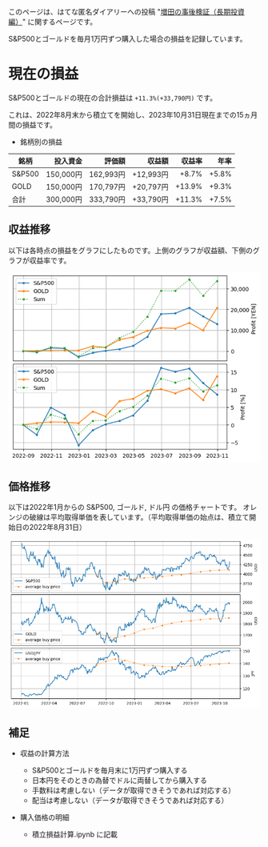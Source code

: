 このページは、はてな匿名ダイアリーへの投稿 "[増田の事後検証（長期投資編）](https://anond.hatelabo.jp/20220830191713)" に関するページです。

S&P500とゴールドを毎月1万円ずつ購入した場合の損益を記録しています。

# 現在の損益
S&P500とゴールドの現在の合計損益は `+11.3%(+33,790円)` です。

これは、2022年8月末から積立てを開始し、2023年10月31日現在までの15ヵ月間の損益です。

- 銘柄別の損益

| 銘柄 | 投入資金 | 評価額 | 収益額 | 収益率 | 年率 |
| --- | ---: | ---: | ---: | ---: | ---: |
| S&P500 | 150,000円 | 162,993円 | +12,993円 | +8.7% | +5.8% |
| GOLD | 150,000円 | 170,797円 | +20,797円 | +13.9% | +9.3% |
| 合計 | 300,000円 | 333,790円 | +33,790円 | +11.3% | +7.5% |

## 収益推移
以下は各時点の損益をグラフにしたものです。上側のグラフが収益額、下側のグラフが収益率です。

![収益推移](./profit.png)

## 価格推移
以下は2022年1月からの S&P500, ゴールド, ドル円 の価格チャートです。
オレンジの破線は平均取得単価を表しています。（平均取得単価の始点は、積立て開始日の2022年8月31日）

![価格推移](./price.png)

## 補足
- 収益の計算方法
  - S&P500とゴールドを毎月末に1万円ずつ購入する
  - 日本円をそのときの為替でドルに両替してから購入する
  - 手数料は考慮しない（データが取得できそうであれば対応する）
  - 配当は考慮しない（データが取得できそうであれば対応する）

- 購入価格の明細
  - 積立損益計算.ipynb に記載
